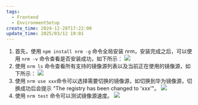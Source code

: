 ```yaml
---
tags:
  - Frontend
  - EnvironmentSetup
create_time: 2024-12-28T17:22:00
update_time: 2025/03/12 19:01
---
```


1. 首先，使用 `npm install nrm -g` 命令全局安装 nrm，安装完成之后，可以使用 `nrm -v` 命令查看是否安装成功，如下所示：
   ![](https://img.xiaorang.fun/202502251759841.png)
2. 使用 `nrm ls` 命令查看所有支持的镜像源列表以及当前正在使用的镜像源，如下所示：
   ![](https://img.xiaorang.fun/202502251759842.png)
3. 使用 `nrm use xxx`命令可以选择需要切换的镜像源，如切换到华为镜像源，切换成功后会提示 "The registry has been changed to 'xxx'"。
   ![](https://img.xiaorang.fun/202502251759843.png)
4. 使用 `nrm test` 命令可以测试镜像源速度。
   ![](https://img.xiaorang.fun/202502251759844.png)
